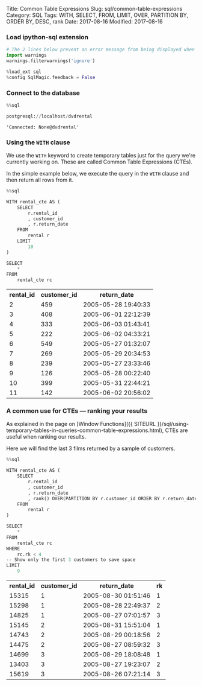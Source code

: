 Title: Common Table Expressions
Slug: sql/common-table-expressions
Category: SQL
Tags: WITH, SELECT, FROM, LIMIT, OVER, PARTITION BY, ORDER BY, DESC, rank
Date: 2017-08-16
Modified: 2017-08-16

### Load ipython-sql extension


```python
# The 2 lines below prevent an error message from being displayed when we run %load_ext sql
import warnings
warnings.filterwarnings('ignore')

%load_ext sql
%config SqlMagic.feedback = False
```

### Connect to the database


```python
%%sql

postgresql://localhost/dvdrental
```




    'Connected: None@dvdrental'



### Using the `WITH` clause
We use the `WITH` keyword to create temporary tables just for the query we're currently working on. These are called Common Table Expressions (CTEs).

In the simple example below, we execute the query in the `WITH` clause and then return all rows from it.


```python
%%sql

WITH rental_cte AS (
    SELECT
        r.rental_id
        , customer_id
        , r.return_date
    FROM
        rental r
    LIMIT
        10
)

SELECT
    *
FROM
    rental_cte rc
```




<table>
    <tr>
        <th>rental_id</th>
        <th>customer_id</th>
        <th>return_date</th>
    </tr>
    <tr>
        <td>2</td>
        <td>459</td>
        <td>2005-05-28 19:40:33</td>
    </tr>
    <tr>
        <td>3</td>
        <td>408</td>
        <td>2005-06-01 22:12:39</td>
    </tr>
    <tr>
        <td>4</td>
        <td>333</td>
        <td>2005-06-03 01:43:41</td>
    </tr>
    <tr>
        <td>5</td>
        <td>222</td>
        <td>2005-06-02 04:33:21</td>
    </tr>
    <tr>
        <td>6</td>
        <td>549</td>
        <td>2005-05-27 01:32:07</td>
    </tr>
    <tr>
        <td>7</td>
        <td>269</td>
        <td>2005-05-29 20:34:53</td>
    </tr>
    <tr>
        <td>8</td>
        <td>239</td>
        <td>2005-05-27 23:33:46</td>
    </tr>
    <tr>
        <td>9</td>
        <td>126</td>
        <td>2005-05-28 00:22:40</td>
    </tr>
    <tr>
        <td>10</td>
        <td>399</td>
        <td>2005-05-31 22:44:21</td>
    </tr>
    <tr>
        <td>11</td>
        <td>142</td>
        <td>2005-06-02 20:56:02</td>
    </tr>
</table>



### A common use for CTEs — ranking your results
As explained in the page on [Window Functions]({{ SITEURL }}/sql/using-temporary-tables-in-queries-common-table-expressions.html), CTEs are useful when ranking our results.

Here we will find the last 3 films returned by a sample of customers.


```python
%%sql

WITH rental_cte AS (
    SELECT
        r.rental_id
        , customer_id
        , r.return_date
        , rank() OVER(PARTITION BY r.customer_id ORDER BY r.return_date DESC) as rk
    FROM
        rental r
)

SELECT
    *
FROM
    rental_cte rc
WHERE
    rc.rk < 4
-- Show only the first 3 customers to save space
LIMIT
    9
```




<table>
    <tr>
        <th>rental_id</th>
        <th>customer_id</th>
        <th>return_date</th>
        <th>rk</th>
    </tr>
    <tr>
        <td>15315</td>
        <td>1</td>
        <td>2005-08-30 01:51:46</td>
        <td>1</td>
    </tr>
    <tr>
        <td>15298</td>
        <td>1</td>
        <td>2005-08-28 22:49:37</td>
        <td>2</td>
    </tr>
    <tr>
        <td>14825</td>
        <td>1</td>
        <td>2005-08-27 07:01:57</td>
        <td>3</td>
    </tr>
    <tr>
        <td>15145</td>
        <td>2</td>
        <td>2005-08-31 15:51:04</td>
        <td>1</td>
    </tr>
    <tr>
        <td>14743</td>
        <td>2</td>
        <td>2005-08-29 00:18:56</td>
        <td>2</td>
    </tr>
    <tr>
        <td>14475</td>
        <td>2</td>
        <td>2005-08-27 08:59:32</td>
        <td>3</td>
    </tr>
    <tr>
        <td>14699</td>
        <td>3</td>
        <td>2005-08-29 18:08:48</td>
        <td>1</td>
    </tr>
    <tr>
        <td>13403</td>
        <td>3</td>
        <td>2005-08-27 19:23:07</td>
        <td>2</td>
    </tr>
    <tr>
        <td>15619</td>
        <td>3</td>
        <td>2005-08-26 07:21:14</td>
        <td>3</td>
    </tr>
</table>
